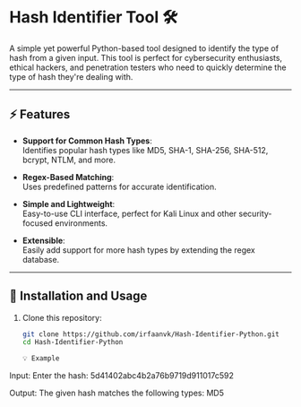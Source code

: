 # Hash Identifier Tool 🛠️

A simple yet powerful Python-based tool designed to identify the type of hash from a given input. This tool is perfect for cybersecurity enthusiasts, ethical hackers, and penetration testers who need to quickly determine the type of hash they're dealing with.

---

## ⚡ Features

- **Support for Common Hash Types**:  
  Identifies popular hash types like MD5, SHA-1, SHA-256, SHA-512, bcrypt, NTLM, and more.
  
- **Regex-Based Matching**:  
  Uses predefined patterns for accurate identification.

- **Simple and Lightweight**:  
  Easy-to-use CLI interface, perfect for Kali Linux and other security-focused environments.

- **Extensible**:  
  Easily add support for more hash types by extending the regex database.

---

## 🔧 Installation and Usage

1. Clone this repository:
   ```bash
   git clone https://github.com/irfaanvk/Hash-Identifier-Python.git
   cd Hash-Identifier-Python
   
   💡 Example
Input:
Enter the hash: 5d41402abc4b2a76b9719d911017c592

Output:
The given hash matches the following types: MD5
